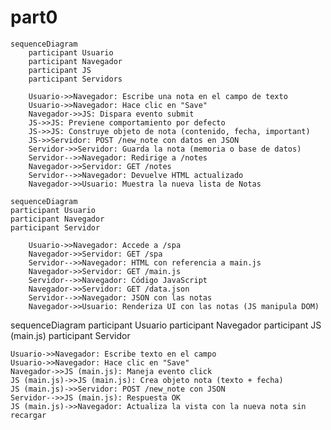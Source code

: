 # part0

```mermaid
sequenceDiagram
    participant Usuario
    participant Navegador
    participant JS
    participant Servidors

    Usuario->>Navegador: Escribe una nota en el campo de texto
    Usuario->>Navegador: Hace clic en "Save"
    Navegador->>JS: Dispara evento submit
    JS->>JS: Previene comportamiento por defecto
    JS->>JS: Construye objeto de nota (contenido, fecha, important)
    JS->>Servidor: POST /new_note con datos en JSON
    Servidor->>Servidor: Guarda la nota (memoria o base de datos)
    Servidor-->>Navegador: Redirige a /notes
    Navegador->>Servidor: GET /notes
    Servidor-->>Navegador: Devuelve HTML actualizado
    Navegador->>Usuario: Muestra la nueva lista de Notas
```
```
sequenceDiagram
participant Usuario
participant Navegador
participant Servidor

    Usuario->>Navegador: Accede a /spa
    Navegador->>Servidor: GET /spa
    Servidor-->>Navegador: HTML con referencia a main.js
    Navegador->>Servidor: GET /main.js
    Servidor-->>Navegador: Código JavaScript
    Navegador->>Servidor: GET /data.json
    Servidor-->>Navegador: JSON con las notas
    Navegador->>Usuario: Renderiza UI con las notas (JS manipula DOM)
```

sequenceDiagram
participant Usuario
participant Navegador
participant JS (main.js)
participant Servidor

    Usuario->>Navegador: Escribe texto en el campo
    Usuario->>Navegador: Hace clic en "Save"
    Navegador->>JS (main.js): Maneja evento click
    JS (main.js)->>JS (main.js): Crea objeto nota (texto + fecha)
    JS (main.js)->>Servidor: POST /new_note con JSON
    Servidor-->>JS (main.js): Respuesta OK
    JS (main.js)->>Navegador: Actualiza la vista con la nueva nota sin recargar
```
